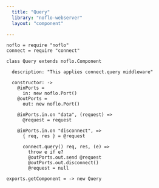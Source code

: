 ```yaml
---
  title: "Query"
  library: "noflo-webserver"
  layout: "component"

---
```


    noflo = require "noflo"
    connect = require "connect"
    
    class Query extends noflo.Component
    
      description: "This applies connect.query middleware"
    
      constructor: ->
        @inPorts =
          in: new noflo.Port()
        @outPorts =
          out: new noflo.Port()
    
        @inPorts.in.on "data", (request) =>
          @request = request
    
        @inPorts.in.on "disconnect", =>
          { req, res } = @request
    
          connect.query() req, res, (e) =>
            throw e if e?
            @outPorts.out.send @request
            @outPorts.out.disconnect()
            @request = null
    
    exports.getComponent = -> new Query
    

